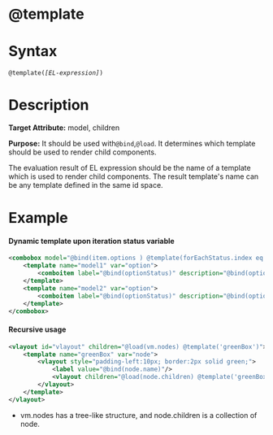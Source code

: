 # @template

Syntax
======

`@template(`*`[EL-expression]`*`) `

Description
===========

**Target Attribute:** model, children

**Purpose:** It should be used with`@bind`,`@load`. It determines which template should be used to render child components.

The evaluation result of EL expression should be the name of a template which is used to render child components. The result template's name can be any template defined in the same id space.

Example
=======

#### Dynamic template upon iteration status variable
```xml
<combobox model="@bind(item.options ) @template(forEachStatus.index eq 0 or forEachStatus.index eq 2 ? 'model1' : 'model2')">
    <template name="model1" var="option">
        <comboitem label="@bind(optionStatus)" description="@bind(option)"/>
    </template>
    <template name="model2" var="option">
        <comboitem label="@bind(optionStatus)" description="@bind(option)"/>
    </template>
</combobox>
```

#### Recursive usage
```xml
<vlayout id="vlayout" children="@load(vm.nodes) @template('greenBox')">
    <template name="greenBox" var="node">
        <vlayout style="padding-left:10px; border:2px solid green;">
            <label value="@bind(node.name)"/>
            <vlayout children="@load(node.children) @template('greenBox')"/>
        </vlayout>
    </template>
</vlayout>
```

-   vm.nodes has a tree-like structure, and node.children is a collection of node.

